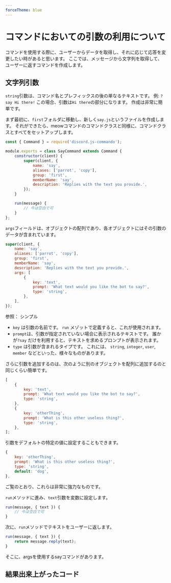 ```yaml
---
forceTheme: blue
---
```


# コマンドにおいての引数の利用について

コマンドを使用する際に、ユーザーからデータを取得し、それに応じて応答を変更したい時があると思います。 ここでは、メッセージから文字列を取得して、ユーザーに返すコマンドを作成します。

## 文字列引数

`string`引数は、コマンド名とプレフィックスの後の単なるテキストです。 例: `?say Hi there!` この場合、引数は`Hi there`の部分になります。 作成は非常に簡単です。

まず最初に、`first`フォルダに移動し、新しく`say.js`というファイルを作成します。 それができたら、meowコマンドのコマンドクラスと同様に、コマンドクラスとすべてをセットアップします。

```js
const { Command } = require('discord.js-commando');

module.exports = class SayCommand extends Command {
	constructor(client) {
		super(client, {
			name: 'say',
			aliases: ['parrot', 'copy'],
			group: 'first',
			memberName: 'say',
			description: 'Replies with the text you provide.',
		});
	}

	run(message) {
		// 今は空白で可
	}
};
```

`args`フィールドは、オブジェクトの配列であり、各オブジェクトにはその引数のデータが含まれています。

```js
super(client, {
	name: 'say',
	aliases: ['parrot', 'copy'],
	group: 'first',
	memberName: 'say',
	description: 'Replies with the text you provide.',
	args: [
		{
			key: 'text',
			prompt: 'What text would you like the bot to say?',
			type: 'string',
		},
	],
});
```

参照： シンプル

- `key` は引数の名前です。 `run` メゾットで定義すると、これが使用されます。
- ` prompt `は、引数が指定されていない場合に表示されるテキストです。 誰かが`?say` だけを利用すると、テキストを求めるプロンプトが表示されます。
- `type` は引数が含まれるタイプです。 これには、 `string`, `integer`, `user`, `member` などといった、様々なものがあります。

さらに引数を追加するのは、次のように別のオブジェクトを配列に追加するのと同じくらい簡単です。

```js
[
	{
		key: 'text',
		prompt: 'What text would you like the bot to say?',
		type: 'string',
	},
	{
		key: 'otherThing',
		prompt: 'What is this other useless thing?',
		type: 'string',
	},
];
```

引数をデフォルトの特定の値に設定することもできます。

```js
{
    key: 'otherThing',
    prompt: 'What is this other useless thing?',
    type: 'string',
    default: 'dog',
},
```

ご覧のとおり、これらは非常に強力なものです。

`run`メソッドに進み、`text`引数を変数に設定します。

```js
run(message, { text }) {
    // 今は空白で可
}
```

次に、`run`メソッドでテキストをユーザーに返します。

```js
run(message, { text }) {
    return message.reply(text);
}
```

そこに、argsを使用するsayコマンドがあります。

## 結果出来上がったコード

<resulting-code />
